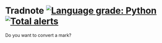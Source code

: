 # Tradnote [![Language grade: Python](https://img.shields.io/lgtm/grade/python/g/VictorBetsch/Tradnote.svg?logo=lgtm&logoWidth=18)](https://lgtm.com/projects/g/VictorBetsch/Tradnote/context:python) [![Total alerts](https://img.shields.io/lgtm/alerts/g/VictorBetsch/Tradnote.svg?logo=lgtm&logoWidth=18)](https://lgtm.com/projects/g/VictorBetsch/Tradnote/alerts/)
Do you want to convert a mark?
